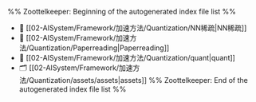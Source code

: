 %% Zoottelkeeper: Beginning of the autogenerated index file list  %%
- 📄 [[02-AISystem/Framework/加速方法/Quantization/NN稀疏|NN稀疏]]
- 📄 [[02-AISystem/Framework/加速方法/Quantization/Paperreading|Paperreading]]
- 📄 [[02-AISystem/Framework/加速方法/Quantization/quant|quant]]
- 🗂️ [[02-AISystem/Framework/加速方法/Quantization/assets/assets|assets]]
%% Zoottelkeeper: End of the autogenerated index file list  %%
